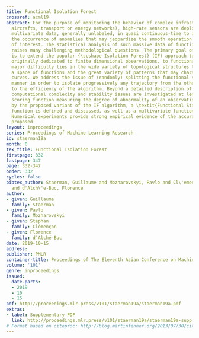 ```yaml
---
title: Functional Isolation Forest
crossref: acml19
abstract: For the purpose of monitoring the behavior of complex infrastructures (\textit{e.g.}
  aircrafts, transport or energy networks), high-rate sensors are deployed to capture
  multivariate data, generally unlabeled, in quasi continuous-time to detect quickly
  the occurrence of anomalies that may jeopardize the smooth operation of the system
  of interest. The statistical analysis of such massive data of functional nature
  raises many challenging methodological questions. The primary goal of this paper
  is to extend the popular {\scshape Isolation Forest} (IF) approach to Anomaly Detection,
  originally dedicated to finite dimensional observations, to functional data. The
  major difficulty lies in the wide variety of topological structures that may equip
  a space of functions and the great variety of patterns that may characterize abnormal
  curves. We address the issue of (randomly) splitting the functional space in a flexible
  manner in order to isolate progressively any trajectory from the others, a key ingredient
  to the efficiency of the algorithm. Beyond a detailed description of the algorithm,
  computational complexity and stability issues are investigated at length. From the
  scoring function measuring the degree of abnormality of an observation provided
  by the proposed variant of the IF algorithm, a \textit{Functional Statistical Depth}
  function is defined and discussed, as well as a multivariate functional extension.
  Numerical experiments provide strong empirical evidence of the accuracy of the extension
  proposed.
layout: inproceedings
series: Proceedings of Machine Learning Research
id: staerman19a
month: 0
tex_title: Functional Isolation Forest
firstpage: 332
lastpage: 347
page: 332-347
order: 332
cycles: false
bibtex_author: Staerman, Guillaume and Mozharovskyi, Pavlo and Cl\'emen\c{c}on, Stephan
  and d'Alch\'e-Buc, Florence
author:
- given: Guillaume
  family: Staerman
- given: Pavlo
  family: Mozharovskyi
- given: Stephan
  family: Clémençon
- given: Florence
  family: d’Alché-Buc
date: 2019-10-15
address: 
publisher: PMLR
container-title: Proceedings of The Eleventh Asian Conference on Machine Learning
volume: '101'
genre: inproceedings
issued:
  date-parts:
  - 2019
  - 10
  - 15
pdf: http://proceedings.mlr.press/v101/staerman19a/staerman19a.pdf
extras:
- label: Supplementary PDF
  link: http://proceedings.mlr.press/v101/staerman19a/staerman19a-supp.pdf
# Format based on citeproc: http://blog.martinfenner.org/2013/07/30/citeproc-yaml-for-bibliographies/
---
```

